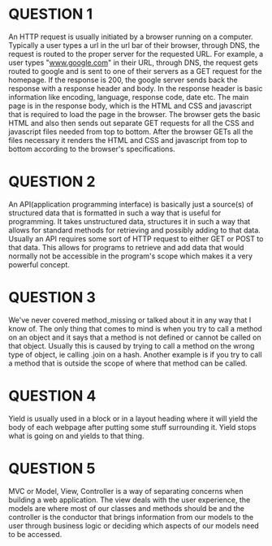 QUESTION 1
======================

An HTTP request is usually initiated by a browser running on a computer. Typically a user types a url in the url bar of their browser,
through DNS, the request is routed to the proper server for the requested URL. For example, a user types "www.google.com" in their URL,
through DNS, the request gets routed to google and is sent to one of their servers as a GET request for the homepage. If the response
is 200, the google server sends back the response with a response header and body. In the response header is basic information like encoding,
language, response code, date etc. The main page is in the response body, which is the HTML and CSS and javascript that is required to load the 
page in the browser. The browser gets the basic HTML and also then sends out separate GET requests for all the CSS and javascript files needed 
from top to bottom. After the browser GETs all the files necessary it renders the HTML and CSS and javascript from top to bottom according to 
the browser's specifications.

QUESTION 2
=======================

An API(application programming interface) is basically just a source(s) of structured data that is formatted in such a way that is useful for programming.
It takes unstructured data, structures it in such a way that allows for standard methods for retrieving and possibly adding to that data. Usually
an API requires some sort of HTTP request to either GET or POST to that data. This allows for programs to retrieve and add data that would normally
not be accessible in the program's scope which makes it a very powerful concept.

QUESTION 3 
========================

We've never covered method_missing or talked about it in any way that I know of. The only thing that comes to mind is when you try to call a method
on an object and it says that a method is not defined or cannot be called on that object. Usually this is caused by trying to call a method on the wrong
type of object, ie calling .join on a hash. Another example is if you try to call a method that is outside the scope of where that method can be called.

QUESTION 4
========================

Yield is usually used in a block or in a layout heading where it will yield the body of each webpage after putting some stuff
surrounding it. Yield stops what is going on and yields to that thing.

QUESTION 5 
========================

MVC or Model, View, Controller is a way of separating concerns when building a web application. The view deals with the user experience, the models are where
most of our classes and methods should be and the controller is the conductor that brings information from our models to the user through business logic or 
deciding which aspects of our models need to be accessed. 
